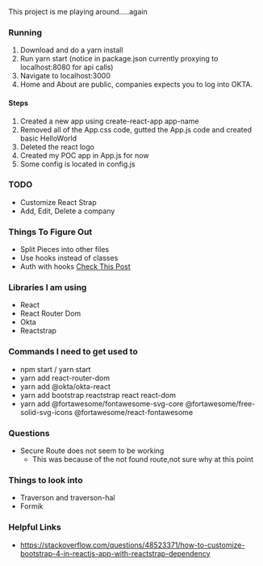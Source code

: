 This project is me playing around.....again

### Running

1. Download and do a yarn install
1. Run yarn start (notice in package.json currently proxying to localhost:8080 for api calls)
1. Navigate to localhost:3000
1. Home and About are public, companies expects you to log into OKTA.

#### Steps

1. Created a new app using create-react-app app-name
1. Removed all of the App.css code, gutted the App.js code and created basic HelloWorld
1. Deleted the react logo 
1. Created my POC app in App.js for now
1. Some config is located in config.js

### TODO

* Customize React Strap
* Add, Edit, Delete a company

### Things To Figure Out

* Split Pieces into other files
* Use hooks instead of classes
* Auth with hooks [Check This Post](https://developer.okta.com/blog/2019/03/06/simple-user-authentication-in-react)

###  Libraries I am using

* React
* React Router Dom
* Okta
* Reactstrap

### Commands I need to get used to

* npm start / yarn start
* yarn add react-router-dom
* yarn add @okta/okta-react
* yarn add bootstrap reactstrap react react-dom
* yarn add @fortawesome/fontawesome-svg-core @fortawesome/free-solid-svg-icons @fortawesome/react-fontawesome

### Questions

* Secure Route does not seem to be working
  * This was because of the not found route,not sure why at this point
  
### Things to look into 

* Traverson and traverson-hal
* Formik
  
### Helpful Links

* https://stackoverflow.com/questions/48523371/how-to-customize-bootstrap-4-in-reactjs-app-with-reactstrap-dependency